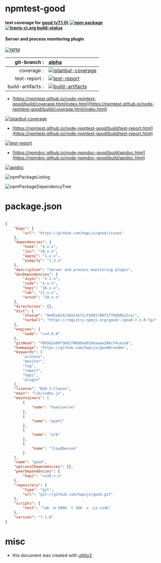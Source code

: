 # npmtest-good

#### test coverage for  [good (v7.1.0)](https://github.com/hapijs/good#readme)  [![npm package](https://img.shields.io/npm/v/npmtest-good.svg?style=flat-square)](https://www.npmjs.org/package/npmtest-good) [![travis-ci.org build-status](https://api.travis-ci.org/npmtest/node-npmtest-good.svg)](https://travis-ci.org/npmtest/node-npmtest-good)

#### Server and process monitoring plugin

[![NPM](https://nodei.co/npm/good.png?downloads=true&downloadRank=true&stars=true)](https://www.npmjs.com/package/good)

| git-branch : | [alpha](https://github.com/npmtest/node-npmtest-good/tree/alpha)|
|--:|:--|
| coverage : | [![istanbul-coverage](https://npmtest.github.io/node-npmtest-good/build/coverage.badge.svg)](https://npmtest.github.io/node-npmtest-good/build/coverage.html/index.html)|
| test-report : | [![test-report](https://npmtest.github.io/node-npmtest-good/build/test-report.badge.svg)](https://npmtest.github.io/node-npmtest-good/build/test-report.html)|
| build-artifacts : | [![build-artifacts](https://npmtest.github.io/node-npmtest-good/glyphicons_144_folder_open.png)](https://github.com/npmtest/node-npmtest-good/tree/gh-pages/build)|

- [https://npmtest.github.io/node-npmtest-good/build/coverage.html/index.html](https://npmtest.github.io/node-npmtest-good/build/coverage.html/index.html)

[![istanbul-coverage](https://npmtest.github.io/node-npmtest-good/build/screenCapture.buildCi.browser.%252Ftmp%252Fbuild%252Fcoverage.lib.html.png)](https://npmtest.github.io/node-npmtest-good/build/coverage.html/index.html)

- [https://npmtest.github.io/node-npmtest-good/build/test-report.html](https://npmtest.github.io/node-npmtest-good/build/test-report.html)

[![test-report](https://npmtest.github.io/node-npmtest-good/build/screenCapture.buildCi.browser.%252Ftmp%252Fbuild%252Ftest-report.html.png)](https://npmtest.github.io/node-npmtest-good/build/test-report.html)

- [https://npmdoc.github.io/node-npmdoc-good/build/apidoc.html](https://npmdoc.github.io/node-npmdoc-good/build/apidoc.html)

[![apidoc](https://npmdoc.github.io/node-npmdoc-good/build/screenCapture.buildCi.browser.%252Ftmp%252Fbuild%252Fapidoc.html.png)](https://npmdoc.github.io/node-npmdoc-good/build/apidoc.html)

![npmPackageListing](https://npmtest.github.io/node-npmtest-good/build/screenCapture.npmPackageListing.svg)

![npmPackageDependencyTree](https://npmtest.github.io/node-npmtest-good/build/screenCapture.npmPackageDependencyTree.svg)



# package.json

```json

{
    "bugs": {
        "url": "https://github.com/hapijs/good/issues"
    },
    "dependencies": {
        "hoek": "4.x.x",
        "joi": "10.x.x",
        "oppsy": "1.x.x",
        "pumpify": "1.3.x"
    },
    "description": "Server and process monitoring plugin",
    "devDependencies": {
        "async": "2.1.x",
        "code": "4.x.x",
        "hapi": "16.x.x",
        "lab": "11.x.x",
        "wreck": "10.x.x"
    },
    "directories": {},
    "dist": {
        "shasum": "9e05ad24c58a11b71cf5081700f3778db0b22c1c",
        "tarball": "https://registry.npmjs.org/good/-/good-7.1.0.tgz"
    },
    "engines": {
        "node": ">=4.0.0"
    },
    "gitHead": "f0b562e09f3b82f0680a6018eaaae286cf4cece8",
    "homepage": "https://github.com/hapijs/good#readme",
    "keywords": [
        "process",
        "monitor",
        "log",
        "report",
        "hapi",
        "plugin"
    ],
    "license": "BSD-3-Clause",
    "main": "lib/index.js",
    "maintainers": [
        {
            "name": "hueniverse"
        },
        {
            "name": "wyatt"
        },
        {
            "name": "arb"
        },
        {
            "name": "lloydbenson"
        }
    ],
    "name": "good",
    "optionalDependencies": {},
    "peerDependencies": {
        "hapi": ">=10.x.x"
    },
    "repository": {
        "type": "git",
        "url": "git://github.com/hapijs/good.git"
    },
    "scripts": {
        "test": "lab -m 5000 -t 100 -v -La code"
    },
    "version": "7.1.0"
}
```



# misc
- this document was created with [utility2](https://github.com/kaizhu256/node-utility2)
